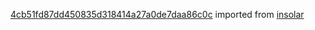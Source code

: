 [4cb51fd87dd450835d318414a27a0de7daa86c0c](https://github.com/insolar/insolar/commit/4cb51fd87dd450835d318414a27a0de7daa86c0c) imported from [insolar](https://github.com/insolar/insolar)
